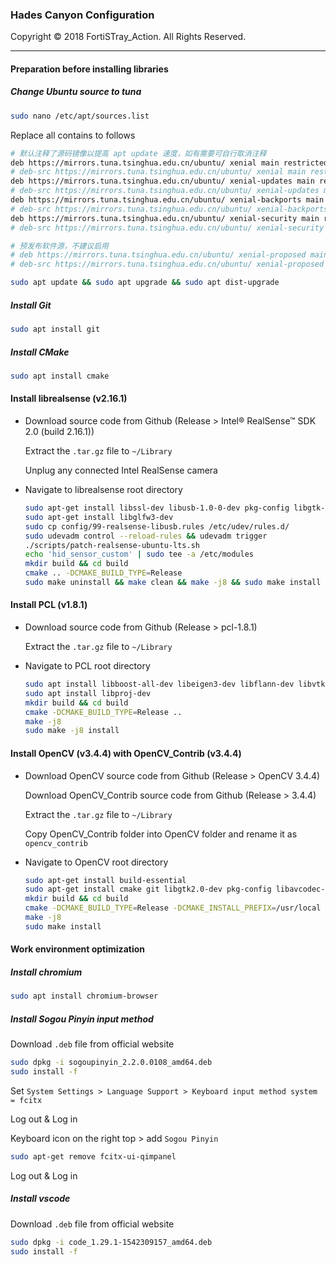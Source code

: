 ### Hades Canyon Configuration

Copyright © 2018 FortiSTray_Action. All Rights Reserved.

---

#### Preparation before installing libraries

##### Change Ubuntu source to tuna

```bash
sudo nano /etc/apt/sources.list
```

Replace all contains to follows

```bash
# 默认注释了源码镜像以提高 apt update 速度，如有需要可自行取消注释
deb https://mirrors.tuna.tsinghua.edu.cn/ubuntu/ xenial main restricted universe multiverse
# deb-src https://mirrors.tuna.tsinghua.edu.cn/ubuntu/ xenial main restricted universe multiverse
deb https://mirrors.tuna.tsinghua.edu.cn/ubuntu/ xenial-updates main restricted universe multiverse
# deb-src https://mirrors.tuna.tsinghua.edu.cn/ubuntu/ xenial-updates main restricted universe multiverse
deb https://mirrors.tuna.tsinghua.edu.cn/ubuntu/ xenial-backports main restricted universe multiverse
# deb-src https://mirrors.tuna.tsinghua.edu.cn/ubuntu/ xenial-backports main restricted universe multiverse
deb https://mirrors.tuna.tsinghua.edu.cn/ubuntu/ xenial-security main restricted universe multiverse
# deb-src https://mirrors.tuna.tsinghua.edu.cn/ubuntu/ xenial-security main restricted universe multiverse

# 预发布软件源，不建议启用
# deb https://mirrors.tuna.tsinghua.edu.cn/ubuntu/ xenial-proposed main restricted universe multiverse
# deb-src https://mirrors.tuna.tsinghua.edu.cn/ubuntu/ xenial-proposed main restricted universe multiverse
```

```bash
sudo apt update && sudo apt upgrade && sudo apt dist-upgrade
```

##### Install Git

```bash
sudo apt install git
```

##### Install CMake

```bash
sudo apt install cmake
```

#### Install librealsense (v2.16.1)

* Download source code from Github (Release > Intel® RealSense™ SDK 2.0 (build 2.16.1))

  Extract the `.tar.gz` file to `~/Library`

  Unplug any connected Intel RealSense camera

* Navigate to librealsense root directory

  ```bash
  sudo apt-get install libssl-dev libusb-1.0-0-dev pkg-config libgtk-3-dev
  sudo apt-get install libglfw3-dev
  sudo cp config/99-realsense-libusb.rules /etc/udev/rules.d/ 
  sudo udevadm control --reload-rules && udevadm trigger
  ./scripts/patch-realsense-ubuntu-lts.sh
  echo 'hid_sensor_custom' | sudo tee -a /etc/modules
  mkdir build && cd build
  cmake .. -DCMAKE_BUILD_TYPE=Release
  sudo make uninstall && make clean && make -j8 && sudo make install
  ```

#### Install PCL (v1.8.1)

* Download source code from Github (Release > pcl-1.8.1)

  Extract the `.tar.gz` file to `~/Library`

* Navigate to PCL root directory

  ```bash
  sudo apt install libboost-all-dev libeigen3-dev libflann-dev libvtk6-dev
  sudo apt install libproj-dev
  mkdir build && cd build
  cmake -DCMAKE_BUILD_TYPE=Release ..
  make -j8
  sudo make -j8 install
  ```

#### Install OpenCV (v3.4.4) with OpenCV_Contrib (v3.4.4)

- Download OpenCV source code from Github (Release > OpenCV 3.4.4)

  Download OpenCV_Contrib source code from Github (Release > 3.4.4)

  Extract the `.tar.gz` file to `~/Library`

  Copy OpenCV_Contrib folder into OpenCV folder and rename it as `opencv_contrib`

- Navigate to OpenCV root directory

  ```bash
  sudo apt-get install build-essential
  sudo apt-get install cmake git libgtk2.0-dev pkg-config libavcodec-dev libavformat-dev libswscale-dev
  mkdir build && cd build
  cmake -DCMAKE_BUILD_TYPE=Release -DCMAKE_INSTALL_PREFIX=/usr/local -DOPENCV_EXTRA_MODULES_PATH=../opencv_contrib/modules ..
  make -j8
  sudo make install
  ```

#### Work environment optimization

##### Install chromium

```bash
sudo apt install chromium-browser
```

##### Install Sogou Pinyin input method

Download `.deb` file from official website

```bash
sudo dpkg -i sogoupinyin_2.2.0.0108_amd64.deb
sudo install -f
```

Set `System Settings > Language Support > Keyboard input method system = fcitx`

Log out &  Log in

Keyboard icon on the right top > add `Sogou Pinyin`

```bash
sudo apt-get remove fcitx-ui-qimpanel
```

Log out &  Log in

##### Install vscode

Download `.deb` file from official website

```bash
sudo dpkg -i code_1.29.1-1542309157_amd64.deb
sudo install -f
```




